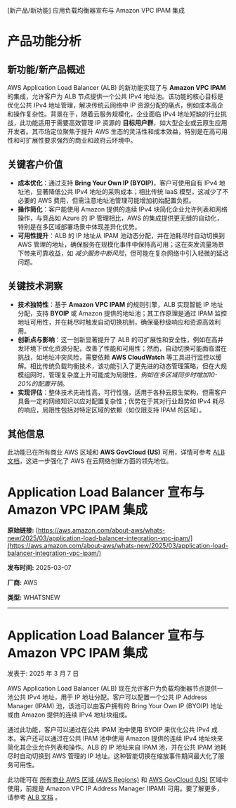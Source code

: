 
<!-- AI_TASK_START: AI标题翻译 -->
[新产品/新功能] 应用负载均衡器宣布与 Amazon VPC IPAM 集成

<!-- AI_TASK_END: AI标题翻译 -->


<!-- AI_TASK_START: AI竞争分析 -->
# 产品功能分析

## 新功能/新产品概述  
AWS Application Load Balancer (ALB) 的新功能实现了与 **Amazon VPC IPAM** 的集成，允许客户为 ALB 节点提供一个公共 IPv4 地址池。该功能的核心目标是优化公共 IPv4 地址管理，解决传统云网络中 IP 资源分配的痛点，例如成本高企和操作复杂性。背景在于，随着云服务规模化，企业面临 IPv4 地址短缺的行业挑战，此功能适用于需要高效管理 IP 资源的 **目标用户群**，如大型企业或云原生应用开发者。其市场定位聚焦于提升 AWS 生态的灵活性和成本效益，特别是在高可用性和可扩展性要求强烈的商业和政府云环境中。

## 关键客户价值  
- **成本优化**：通过支持 **Bring Your Own IP (BYOIP)**，客户可使用自有 IPv4 地址池，显著降低公共 IPv4 地址的采购成本；相比传统 IaaS 模型，这减少了不必要的 AWS 费用，但需注意地址池管理可能增加初始配置负担。  
- **操作简化**：客户能使用 Amazon 提供的连续 IPv4 块简化企业允许列表和网络操作，与竞品如 Azure 的 IP 管理相比，AWS 的集成提供更无缝的自动化，特别是在多区域部署场景中体现差异化优势。  
- **可用性提升**：ALB 的 IP 地址从 IPAM 池动态分配，并在池耗尽时自动切换到 AWS 管理的地址，确保服务在规模化事件中保持高可用；这在突发流量场景下带来可靠收益，如 _减少服务中断风险_，但可能在复杂网络中引入轻微的延迟问题。

## 关键技术洞察  
- **技术独特性**：基于 **Amazon VPC IPAM** 的规则引擎，ALB 实现智能 IP 地址分配，支持 **BYOIP** 或 Amazon 提供的地址池；其工作原理是通过 IPAM 监控地址可用性，并在耗尽时触发自动切换机制，确保毫秒级响应和资源高效利用。  
- **创新点与影响**：这一创新显著提升了 ALB 的可扩展性和安全性，例如在高并发环境下优化资源分配，改善了性能和可用性；然而，自动切换可能面临潜在挑战，如地址冲突风险，需要依赖 **AWS CloudWatch** 等工具进行监控以缓解。相比传统负载均衡技术，该功能引入了更先进的动态管理策略，但在大规模组网时，管理复杂度上升可能成为局限性，*例如在多区域同步时增加10-20%的配置开销*。  
- **实现评估**：整体技术先进性高，可行性强，适用于各种云原生架构，但需客户具备一定的网络知识以应对配置复杂性；优势在于其对行业趋势如 IPv4 耗尽的响应，局限性包括对特定区域的依赖（如仅限支持 IPAM 的区域）。

## 其他信息  
此功能已在所有商业 AWS 区域和 **AWS GovCloud (US)** 可用，详情可参考 [ALB 文档](https://docs.aws.amazon.com/elasticloadbalancing/latest/application/application-load-balancers.html#ip-pools)，这进一步强化了 AWS 在云网络创新方面的领先地位。

<!-- AI_TASK_END: AI竞争分析 -->


<!-- AI_TASK_START: AI全文翻译 -->
# Application Load Balancer 宣布与 Amazon VPC IPAM 集成

**原始链接:** [https://aws.amazon.com/about-aws/whats-new/2025/03/application-load-balancer-integration-vpc-ipam/](https://aws.amazon.com/about-aws/whats-new/2025/03/application-load-balancer-integration-vpc-ipam/)  

**发布时间:** 2025-03-07  

**厂商:** AWS  

**类型:** WHATSNEW  

---  
# Application Load Balancer 宣布与 Amazon VPC IPAM 集成  

发表于: 2025 年 3 月 7 日  

AWS Application Load Balancer (ALB) 现在允许客户为负载均衡器节点提供一池公共 IPv4 地址，用于 IP 地址分配。客户可以配置一个公共 IP Address Manager (IPAM) 池，该池可以由客户拥有的 Bring Your Own IP (BYOIP) 地址或由 Amazon 提供的连续 IPv4 地址块组成。  
  
通过此功能，客户可以通过在公共 IPAM 池中使用 BYOIP 来优化公共 IPv4 成本。客户还可以通过在公共 IPAM 池中使用 Amazon 提供的连续 IPv4 地址块来简化其企业允许列表和操作。ALB 的 IP 地址来自 IPAM 池，并在公共 IPAM 池耗尽时自动切换到 AWS 管理的 IP 地址。这种智能切换在缩放事件期间最大化了服务可用性。  
  
此功能可在 [所有商业 AWS 区域 (AWS Regions)](https://aws.amazon.com/about-aws/global-infrastructure/regional-product-services/) 和 [AWS GovCloud (US)](https://aws.amazon.com/govcloud-us/) 区域中使用，前提是 Amazon VPC IP Address Manager (IPAM) 可用。要了解更多，请参考 [ALB 文档](https://docs.aws.amazon.com/elasticloadbalancing/latest/application/application-load-balancers.html#ip-pools) 。

<!-- AI_TASK_END: AI全文翻译 -->

